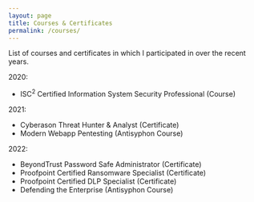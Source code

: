 ```yaml
---
layout: page
title: Courses & Certificates
permalink: /courses/
---
```

List of courses and certificates in which I participated in over the recent years.

2020:
- ISC<sup>2</sup> Certified Information System Security Professional (Course)

2021:
- Cyberason Threat Hunter & Analyst (Certificate)
- Modern Webapp Pentesting (Antisyphon Course)

2022:
- BeyondTrust Password Safe Administrator (Certificate)
- Proofpoint Certified Ransomware Specialist (Certificate)
- Proofpoint Certified DLP Specialist (Certificate)
- Defending the Enterprise (Antisyphon Course)
